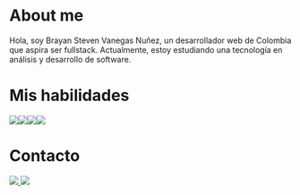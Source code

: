<h1>About me</h1>
Hola, soy Brayan Steven Vanegas Nuñez, un desarrollador web de Colombia que aspira ser fullstack.
Actualmente, estoy estudiando una tecnología en análisis y desarrollo de software. 

<h1>Mis habilidades</h1>
<div style="display:flex" >
  <img src="https://img.shields.io/badge/JAVA-33b2ff?logoColor=white&style=for-the-badge">
  <img src="https://img.shields.io/badge/HTML-ff9333?logoColor=white&style=for-the-badge">
  <img src="https://img.shields.io/badge/CSS-c733ff?logoColor=white&style=for-the-badge">
  <img src="https://img.shields.io/badge/TypeScript-ff3396?logoColor=white&style=for-the-badge">
</div>

<h1>Contacto</h1>
<a href="vanegitas.net@gmail.com">
    <img src="https://img.shields.io/badge/Gmail-da0000?logoColor=white&style=for-the-badge">
</a>
<a href="https://www.linkedin.com/in/brayan-steven-vanegas-nu%C3%B1ez-9358a3255/">
  <img src="https://img.shields.io/badge/LinkedIn-006ada?logoColor=white&style=for-the-badge">
</a>


<!--
**Branstivenson/Branstivenson** is a ✨ _special_ ✨ repository because its `README.md` (this file) appears on your GitHub profile.

Here are some ideas to get you started:

- 🔭 I’m currently working on ...
- 🌱 I’m currently learning ...
- 👯 I’m looking to collaborate on ...
- 🤔 I’m looking for help with ...
- 💬 Ask me about ...
- 📫 How to reach me: ...
- 😄 Pronouns: ...
- ⚡ Fun fact: ...
-->

